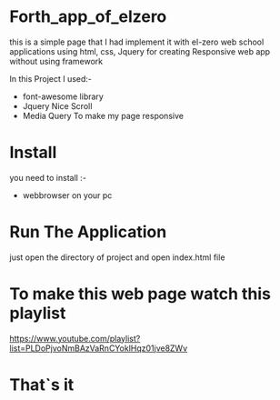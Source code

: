 # Forth_app_of_elzero
this is a simple page that I had implement it with el-zero web school applications using html, css, Jquery for creating Responsive web app without using framework

In this Project I used:-

*  font-awesome library
*  Jquery Nice Scroll
*  Media Query To make my page responsive

# Install

you need to install :-

* webbrowser on your pc

# Run The Application 

just open the directory of project and open index.html file

# To make this web page watch this playlist
https://www.youtube.com/playlist?list=PLDoPjvoNmBAzVaRnCYoklHqz01jve8ZWv

# That`s it
